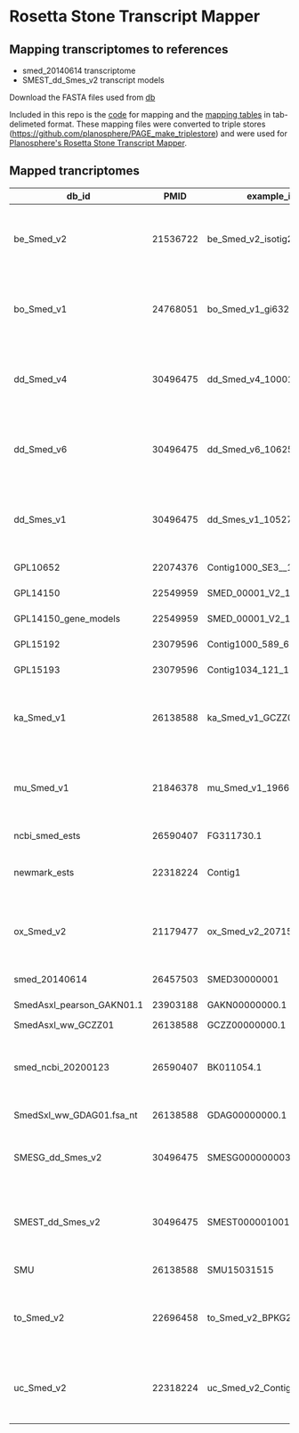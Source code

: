 # Rosetta Stone Transcript Mapper

Mapping transcriptomes to references 
---------------
  - smed_20140614 transcriptome
  - SMEST_dd_Smes_v2 transcript models  


Download the FASTA files used from [db](https://planosphere.stowers.org/pub/analysis/rosetta/rosettastone_dbs_fastas_2020.tgz)  


Included in this repo is the [code](https://github.com/planosphere/RosettaStone/tree/master/code/) for mapping and the [mapping tables](https://github.com/planosphere/RosettaStone/tree/master/mapping_tables/2020/) in tab-delimeted format. These mapping files were converted to triple stores (https://github.com/planosphere/PAGE_make_triplestore) and were used for [Planosphere's Rosetta Stone Transcript Mapper](https://planosphere.stowers.org/search/rosettastone/blaze).



Mapped trancriptomes
---------------
| db\_id                      | PMID     | example\_id                 | Annotated pubs using original ids                                                                                                                                                                                                                                                                                                                                                                                                                                                                                                                                                                                        | Annotated pubs using modified ids                                                                                                                                                                                                                                                                                                                                                                                                                                                                                                                                                                                                                                                                                                                                                                                                                                                                                                                                                                                                                                                                                                                                                                                                                                                                                                                                                                                                                                                                                                                                                                                                                                           | db\_url                                                                                                                                                                                                                               | seq\_url\_prefix                                                                                                                                   |
| --------------------------- | -------- | --------------------------- | ------------------------------------------------------------------------------------------------------------------------------------------------------------------------------------------------------------------------------------------------------------------------------------------------------------------------------------------------------------------------------------------------------------------------------------------------------------------------------------------------------------------------------------------------------------------------------------------------------------------------ | --------------------------------------------------------------------------------------------------------------------------------------------------------------------------------------------------------------------------------------------------------------------------------------------------------------------------------------------------------------------------------------------------------------------------------------------------------------------------------------------------------------------------------------------------------------------------------------------------------------------------------------------------------------------------------------------------------------------------------------------------------------------------------------------------------------------------------------------------------------------------------------------------------------------------------------------------------------------------------------------------------------------------------------------------------------------------------------------------------------------------------------------------------------------------------------------------------------------------------------------------------------------------------------------------------------------------------------------------------------------------------------------------------------------------------------------------------------------------------------------------------------------------------------------------------------------------------------------------------------------------------------------------------------------------- | ------------------------------------------------------------------------------------------------------------------------------------------------------------------------------------------------------------------------------------- | -------------------------------------------------------------------------------------------------------------------------------------------------- |
| be\_Smed\_v2                | 21536722 | be\_Smed\_v2\_isotig20428   | 22543868                                                                                                                                                                                                                                                                                                                                                                                                                                                                                                                                                                                                                 |                                                                                                                                                                                                                                                                                                                                                                                                                                                                                                                                                                                                                                                                                                                                                                                                                                                                                                                                                                                                                                                                                                                                                                                                                                                                                                                                                                                                                                                                                                                                                                                                                                                                             | [http://planmine.mpi-cbg.de/planmine/aspect.do?name=Transcriptomes](http://planmine.mpi-cbg.de/planmine/aspect.do?name=Transcriptomes)                                                                                                | [http://planmine.mpi-cbg.de/planmine/portal.do?class=Contig&externalids=](http://planmine.mpi-cbg.de/planmine/portal.do?class=Contig&externalids=) |
| bo\_Smed\_v1                | 24768051 | bo\_Smed\_v1\_gi632839803   |                                                                                                                                                                                                                                                                                                                                                                                                                                                                                                                                                                                                                          |                                                                                                                                                                                                                                                                                                                                                                                                                                                                                                                                                                                                                                                                                                                                                                                                                                                                                                                                                                                                                                                                                                                                                                                                                                                                                                                                                                                                                                                                                                                                                                                                                                                                             | [http://planmine.mpi-cbg.de/planmine/aspect.do?name=Transcriptomes](http://planmine.mpi-cbg.de/planmine/aspect.do?name=Transcriptomes)                                                                                                | [http://planmine.mpi-cbg.de/planmine/portal.do?class=Contig&externalids=](http://planmine.mpi-cbg.de/planmine/portal.do?class=Contig&externalids=) |
| dd\_Smed\_v4                | 30496475 | dd\_Smed\_v4\_10001\_0\_1   | 24992682;26884331;27063937;27612382;28292427;29674431;30471994;30962434                                                                                                                                                                                                                                                                                                                                                                                                                                                                                                                                                  | drop\_last\_two\_blocks: 29674431                                                                                                                                                                                                                                                                                                                                                                                                                                                                                                                                                                                                                                                                                                                                                                                                                                                                                                                                                                                                                                                                                                                                                                                                                                                                                                                                                                                                                                                                                                                                                                                                                                           | [http://planmine.mpi-cbg.de/planmine/aspect.do?name=Transcriptomes](http://planmine.mpi-cbg.de/planmine/aspect.do?name=Transcriptomes)                                                                                                | [http://planmine.mpi-cbg.de/planmine/portal.do?class=Contig&externalids=](http://planmine.mpi-cbg.de/planmine/portal.do?class=Contig&externalids=) |
| dd\_Smed\_v6                | 30496475 | dd\_Smed\_v6\_10625\_0\_4   | 21566185;27074666;27864883;28126842;28171748;28461239;29291974;29291981;29674432;30399335                                                                                                                                                                                                                                                                                                                                                                                                                                                                                                                                | drop\_last\_number: 29674432                                                                                                                                                                                                                                                                                                                                                                                                                                                                                                                                                                                                                                                                                                                                                                                                                                                                                                                                                                                                                                                                                                                                                                                                                                                                                                                                                                                                                                                                                                                                                                                                                                                | [http://planmine.mpi-cbg.de/planmine/aspect.do?name=Transcriptomes](http://planmine.mpi-cbg.de/planmine/aspect.do?name=Transcriptomes)                                                                                                | [http://planmine.mpi-cbg.de/planmine/portal.do?class=Contig&externalids=](http://planmine.mpi-cbg.de/planmine/portal.do?class=Contig&externalids=) |
| dd\_Smes\_v1                | 30496475 | dd\_Smes\_v1\_105272\_1\_1  |                                                                                                                                                                                                                                                                                                                                                                                                                                                                                                                                                                                                                          |                                                                                                                                                                                                                                                                                                                                                                                                                                                                                                                                                                                                                                                                                                                                                                                                                                                                                                                                                                                                                                                                                                                                                                                                                                                                                                                                                                                                                                                                                                                                                                                                                                                                             | [http://planmine.mpi-cbg.de/planmine/aspect.do?name=Transcriptomes](http://planmine.mpi-cbg.de/planmine/aspect.do?name=Transcriptomes)                                                                                                | [http://planmine.mpi-cbg.de/planmine/portal.do?class=Contig&externalids=](http://planmine.mpi-cbg.de/planmine/portal.do?class=Contig&externalids=) |
| GPL10652                    | 22074376 | Contig1000\_SE3\_\_192      |                                                                                                                                                                                                                                                                                                                                                                                                                                                                                                                                                                                                                          | remove\_trailing\_number :20844018                                                                                                                                                                                                                                                                                                                                                                                                                                                                                                                                                                                                                                                                                                                                                                                                                                                                                                                                                                                                                                                                                                                                                                                                                                                                                                                                                                                                                                                                                                                                                                                                                                          | [https://www.ncbi.nlm.nih.gov/geo/query/acc.cgi?acc=GPL10652](https://www.ncbi.nlm.nih.gov/geo/query/acc.cgi?acc=GPL10652)                                                                                                            |                                                                                                                                                    |
| GPL14150                    | 22549959 | SMED\_00001\_V2\_1r         | 22385657;23318641                                                                                                                                                                                                                                                                                                                                                                                                                                                                                                                                                                                                        | remove\_trailing\_number: 22385657                                                                                                                                                                                                                                                                                                                                                                                                                                                                                                                                                                                                                                                                                                                                                                                                                                                                                                                                                                                                                                                                                                                                                                                                                                                                                                                                                                                                                                                                                                                                                                                                                                          | [https://www.ncbi.nlm.nih.gov/pmc/articles/PMC3347795/](https://www.ncbi.nlm.nih.gov/pmc/articles/PMC3347795/)                                                                                                                        |                                                                                                                                                    |
| GPL14150\_gene\_models      | 22549959 | SMED\_00001\_V2\_1r         | 22385657;23318641                                                                                                                                                                                                                                                                                                                                                                                                                                                                                                                                                                                                        |                                                                                                                                                                                                                                                                                                                                                                                                                                                                                                                                                                                                                                                                                                                                                                                                                                                                                                                                                                                                                                                                                                                                                                                                                                                                                                                                                                                                                                                                                                                                                                                                                                                                             | [https://www.ncbi.nlm.nih.gov/pmc/articles/PMC3347795/](https://www.ncbi.nlm.nih.gov/pmc/articles/PMC3347795/)                                                                                                                        |                                                                                                                                                    |
| GPL15192                    | 23079596 | Contig1000\_589\_625        |                                                                                                                                                                                                                                                                                                                                                                                                                                                                                                                                                                                                                          | convert\_probe\_to\_seq\_name : 23079596;28434803                                                                                                                                                                                                                                                                                                                                                                                                                                                                                                                                                                                                                                                                                                                                                                                                                                                                                                                                                                                                                                                                                                                                                                                                                                                                                                                                                                                                                                                                                                                                                                                                                           | [https://www.ncbi.nlm.nih.gov/geo/query/acc.cgi?acc=GSE35565](https://www.ncbi.nlm.nih.gov/geo/query/acc.cgi?acc=GSE35565)                                                                                                            |                                                                                                                                                    |
| GPL15193                    | 23079596 | Contig1034\_121\_155        |                                                                                                                                                                                                                                                                                                                                                                                                                                                                                                                                                                                                                          | none                                                                                                                                                                                                                                                                                                                                                                                                                                                                                                                                                                                                                                                                                                                                                                                                                                                                                                                                                                                                                                                                                                                                                                                                                                                                                                                                                                                                                                                                                                                                                                                                                                                                        | [https://www.ncbi.nlm.nih.gov/geo/query/acc.cgi?acc=GSE35565](https://www.ncbi.nlm.nih.gov/geo/query/acc.cgi?acc=GSE35565)                                                                                                            |                                                                                                                                                    |
| ka\_Smed\_v1                | 26138588 | ka\_Smed\_v1\_GCZZ01073653. |                                                                                                                                                                                                                                                                                                                                                                                                                                                                                                                                                                                                                          | remove\_transcriptome\_name: 30399335                                                                                                                                                                                                                                                                                                                                                                                                                                                                                                                                                                                                                                                                                                                                                                                                                                                                                                                                                                                                                                                                                                                                                                                                                                                                                                                                                                                                                                                                                                                                                                                                                                       | [http://planmine.mpi-cbg.de/planmine/aspect.do?name=Transcriptomes](http://planmine.mpi-cbg.de/planmine/aspect.do?name=Transcriptomes)                                                                                                | [http://planmine.mpi-cbg.de/planmine/portal.do?class=Contig&externalids=](http://planmine.mpi-cbg.de/planmine/portal.do?class=Contig&externalids=) |
| mu\_Smed\_v1                | 21846378 | mu\_Smed\_v1\_19661\_1\_1   |                                                                                                                                                                                                                                                                                                                                                                                                                                                                                                                                                                                                                          | rename\_with\_tr: 25558068                                                                                                                                                                                                                                                                                                                                                                                                                                                                                                                                                                                                                                                                                                                                                                                                                                                                                                                                                                                                                                                                                                                                                                                                                                                                                                                                                                                                                                                                                                                                                                                                                                                  | [http://planmine.mpi-cbg.de/planmine/aspect.do?name=Transcriptomes](http://planmine.mpi-cbg.de/planmine/aspect.do?name=Transcriptomes)                                                                                                | [http://planmine.mpi-cbg.de/planmine/portal.do?class=Contig&externalids=](http://planmine.mpi-cbg.de/planmine/portal.do?class=Contig&externalids=) |
| ncbi\_smed\_ests            | 26590407 | FG311730.1                  | 19805089;19852954;30194301;22074376;22411224;23318635;24523458;279364                                                                                                                                                                                                                                                                                                                                                                                                                                                                                                                                                    | est\_aliases: 16344473;17670787;18786419;21664348;23079596;24704339;25017721;28434803, dbest\_drop\_version\_number:       16344473;16890156;17376870;21566185;21664348;22385657;22439894;23235145;23318641;24173799;24415944;24523458;24992682;25356635;25558068;25725068;27606067;28976975;29291974;30399335                                                                                                                                                                                                                                                                                                                                                                                                                                                                                                                                                                                                                                                                                                                                                                                                                                                                                                                                                                                                                                                                                                                                                                                                                                                                                                                                                              | [https://www.ncbi.nlm.nih.gov/nuccore/](https://www.ncbi.nlm.nih.gov/nuccore/)                                                                                                                                                        | [https://www.ncbi.nlm.nih.gov/nuccore/](https://www.ncbi.nlm.nih.gov/nuccore/)                                                                     |
| newmark\_ests               | 22318224 | Contig1                     | 23079596;27612384;28434803                                                                                                                                                                                                                                                                                                                                                                                                                                                                                                                                                                                               |                                                                                                                                                                                                                                                                                                                                                                                                                                                                                                                                                                                                                                                                                                                                                                                                                                                                                                                                                                                                                                                                                                                                                                                                                                                                                                                                                                                                                                                                                                                                                                                                                                                                             | [https://ftp.ncbi.nlm.nih.gov/geo/platforms/GPL10nnn/GPL10652/suppl/GPL10652\_2007-11-06\_Smed\_ESTs\_4\_expr.ndf.gz](https://ftp.ncbi.nlm.nih.gov/geo/platforms/GPL10nnn/GPL10652/suppl/GPL10652_2007-11-06_Smed_ESTs_4_expr.ndf.gz) |
| ox\_Smed\_v2                | 21179477 | ox\_Smed\_v2\_20715         |                                                                                                                                                                                                                                                                                                                                                                                                                                                                                                                                                                                                                          | remove\_trailing\_number: 24238224                                                                                                                                                                                                                                                                                                                                                                                                                                                                                                                                                                                                                                                                                                                                                                                                                                                                                                                                                                                                                                                                                                                                                                                                                                                                                                                                                                                                                                                                                                                                                                                                                                          | [http://planmine.mpi-cbg.de/planmine/aspect.do?name=Transcriptomes](http://planmine.mpi-cbg.de/planmine/aspect.do?name=Transcriptomes)                                                                                                | [http://planmine.mpi-cbg.de/planmine/portal.do?class=Contig&externalids=](http://planmine.mpi-cbg.de/planmine/portal.do?class=Contig&externalids=) |
| smed\_20140614              | 26457503 | SMED30000001                | 18063757;18287199;19852954;20844018;21282632;21295483;21566185;21806978;21828097;21852957;21937596;22371573;22385657;22696458;22884275;23318635;23318641;24523458;24704339;24950970;25017721;25254346;25278423;25558068;25772472;26114597;26457503;26711341;27034770;27163480;27441386;27502555;27523733;27551436;279364;28072387;28292427;28807895;28807897;28976975;29100657;29357350;29906446                                                                                                                                                                                                                         | [http://smedgd.stowers.org/files/smed\_20140614.nt.gz](http://smedgd.stowers.org/files/smed_20140614.nt.gz)                                                                                                                                                                                                                                                                                                                                                                                                                                                                                                                                                                                                                                                                                                                                                                                                                                                                                                                                                                                                                                                                                                                                                                                                                                                                                                                                                                                                                                                                                                                                                                 | [https://planosphere.stowers.org/feature/Schmitea/mediterranea-sexual/transcript/](https://planosphere.stowers.org/feature/Schmitea/mediterranea-sexual/transcript/)                                                                  |
| SmedAsxl\_pearson\_GAKN01.1 | 23903188 | GAKN00000000.1              |                                                                                                                                                                                                                                                                                                                                                                                                                                                                                                                                                                                                                          |                                                                                                                                                                                                                                                                                                                                                                                                                                                                                                                                                                                                                                                                                                                                                                                                                                                                                                                                                                                                                                                                                                                                                                                                                                                                                                                                                                                                                                                                                                                                                                                                                                                                             | [https://www.ncbi.nlm.nih.gov/nuccore/GAKN00000000](https://www.ncbi.nlm.nih.gov/nuccore/GCZZ00000000)                                                                                                                                | [https://www.ncbi.nlm.nih.gov/nuccore/](https://www.ncbi.nlm.nih.gov/nuccore/)                                                                     |
| SmedAsxl\_ww\_GCZZ01        | 26138588 | GCZZ00000000.1              | 25772472;26114597;27034770;29158443;30282036                                                                                                                                                                                                                                                                                                                                                                                                                                                                                                                                                                             | [https://www.ncbi.nlm.nih.gov/nuccore/GCZZ00000000](https://www.ncbi.nlm.nih.gov/nuccore/GCZZ00000000)                                                                                                                                                                                                                                                                                                                                                                                                                                                                                                                                                                                                                                                                                                                                                                                                                                                                                                                                                                                                                                                                                                                                                                                                                                                                                                                                                                                                                                                                                                                                                                      | [https://www.ncbi.nlm.nih.gov/nuccore/](https://www.ncbi.nlm.nih.gov/nuccore/)                                                                                                                                                        |
| smed\_ncbi\_20200123        | 26590407 | BK011054.1                  | 17376870;17390146;17905225;17942485;18063757;18202849;18287199;18786419;19174194;19211673;19805089;20040488;20223763;20422023;20707997;20844018;20865784;21282632;21295481;21295483;21566185;21566195;21806978;21852957;22125640;22371573;22385657;22411224;22451003;22884275;23144623;23318635;23318641;23405188;23629965;24173799;24415944;24523458;24704339;24737865;24992682;25017721;25254346;25356635;25558068;25725068;26062938;26114597;26457503;26556349;26884331;27074666;27122174;27149082;27330085;27523733;27551436;27654173;279364;28072387;28434803;28893948;28976975;29095551;29357350;29557542;30485821 | ncbi\_drop\_version\_number:16033796;16311336;16890156;17251262;17390146;17553481;17670787;17905225;18063755;18063757;18287199;18456843;19048075;19174194;19211673;19766622;19805089;19933103;20215344;20422023;20707997;20844018;20865784;20967238;21295481;21295483;21356107;21458439;21566185;21566195;21747960;21806978;21894189;22074376;22125640;22223737;22252538;22339734;22385657;22451003;22479207;22884275;23235145;23250205;23318635;23318641;23629965;23652002;23903188;24063805;24120894;24131630;24173799;24415944;24523458;24704339;24903754;24992682;25017721;25254346;25356635;25558068;25725068;26556349;27034770;27122174;27149082;27163480;27304889;27330085;27542689;27864883;28072387;28137894;28287248;28434803;28893948;28976975;29184198;29557542;30485821, smed\_ncbi\_20200123        add\_Smed-        17905225;18063755;18063757;18287199;21282632;21806978;21828097;22884275;28976975<br>est\_aliases: 17942485;18786419;19852954;21566185;25017721<br>ncbi\_names:17942485;18786419;19805089;20707997;21295483;21566185;21566195;30194301;21828097;21852957;21937596;22125640;22451003;23318641;23629965;24415944;24523458;24704339;24922054;24992682;25017721;25254346;25558068;25725068;26017970;26556349;26711341;27034770;27163480;27523733;279364;28072387;28976975;29357350<br>add\_version\_num: 17942485;19211673;19805089;20707997;21295483;21566195;21806978;23318641;28072387<br>ncbi definition: 19805089;20707997;21295483;21566195;30194301;21828097;21852957;22451003;23318641;24415944;24523458;24704339;24922054;24992682;25254346;25558068;25725068;26017970;26556349;26711341;27163480;279364;28072387;28976975;29357350 | [https://www.ncbi.nlm.nih.gov/nuccore/](https://www.ncbi.nlm.nih.gov/nuccore/)                                                                                                                                                        | [https://www.ncbi.nlm.nih.gov/nuccore/](https://www.ncbi.nlm.nih.gov/nuccore/)                                                                     |
| SmedSxl\_ww\_GDAG01.fsa\_nt | 26138588 | GDAG00000000.1              | 279364                                                                                                                                                                                                                                                                                                                                                                                                                                                                                                                                                                                                                   |                                                                                                                                                                                                                                                                                                                                                                                                                                                                                                                                                                                                                                                                                                                                                                                                                                                                                                                                                                                                                                                                                                                                                                                                                                                                                                                                                                                                                                                                                                                                                                                                                                                                             | [https://www.ncbi.nlm.nih.gov/nuccore/GDAG00000000](https://www.ncbi.nlm.nih.gov/nuccore/GDAG00000000)                                                                                                                                | [https://www.ncbi.nlm.nih.gov/nuccore/](https://www.ncbi.nlm.nih.gov/nuccore/)                                                                     |
| SMESG\_dd\_Smes\_v2         | 30496475 | SMESG000000003.1            |                                                                                                                                                                                                                                                                                                                                                                                                                                                                                                                                                                                                                          |                                                                                                                                                                                                                                                                                                                                                                                                                                                                                                                                                                                                                                                                                                                                                                                                                                                                                                                                                                                                                                                                                                                                                                                                                                                                                                                                                                                                                                                                                                                                                                                                                                                                             | [http://planmine.mpi-cbg.de/planmine/aspect.do?name=Transcriptomes](http://planmine.mpi-cbg.de/planmine/aspect.do?name=Transcriptomes)                                                                                                | [http://planmine.mpi-cbg.de/planmine/portal.do?externalids=](http://planmine.mpi-cbg.de/planmine/portal.do?class=Contig&externalids=)              |
| SMEST\_dd\_Smes\_v2         | 30496475 | SMEST000001001.1            |                                                                                                                                                                                                                                                                                                                                                                                                                                                                                                                                                                                                                          |                                                                                                                                                                                                                                                                                                                                                                                                                                                                                                                                                                                                                                                                                                                                                                                                                                                                                                                                                                                                                                                                                                                                                                                                                                                                                                                                                                                                                                                                                                                                                                                                                                                                             | [http://planmine.mpi-cbg.de/planmine/aspect.do?name=Transcriptomes](http://planmine.mpi-cbg.de/planmine/aspect.do?name=Transcriptomes)                                                                                                | [http://planmine.mpi-cbg.de/planmine/portal.do?class=Contig&externalids=](http://planmine.mpi-cbg.de/planmine/portal.do?class=Contig&externalids=) |
| SMU                         | 26138588 | SMU15031515                 | 27074666;27240733;28495872;30237141                                                                                                                                                                                                                                                                                                                                                                                                                                                                                                                                                                                      | [http://smedgd.stowers.org/files/Smed\_unigenes\_20150217.aa.gz](http://smedgd.stowers.org/files/Smed_unigenes_20150217.aa.gz)                                                                                                                                                                                                                                                                                                                                                                                                                                                                                                                                                                                                                                                                                                                                                                                                                                                                                                                                                                                                                                                                                                                                                                                                                                                                                                                                                                                                                                                                                                                                              | [http://smedgd.stowers.org/cgi-bin/genePage.pl?ref=](http://smedgd.stowers.org/cgi-bin/genePage.pl?ref=SMU15000111)                                                                                                                   |
| to\_Smed\_v2                | 22696458 | to\_Smed\_v2\_BPKG23160     |                                                                                                                                                                                                                                                                                                                                                                                                                                                                                                                                                                                                                          |                                                                                                                                                                                                                                                                                                                                                                                                                                                                                                                                                                                                                                                                                                                                                                                                                                                                                                                                                                                                                                                                                                                                                                                                                                                                                                                                                                                                                                                                                                                                                                                                                                                                             | [http://planmine.mpi-cbg.de/planmine/aspect.do?name=Transcriptomes](http://planmine.mpi-cbg.de/planmine/aspect.do?name=Transcriptomes)                                                                                                | [http://planmine.mpi-cbg.de/planmine/portal.do?class=Contig&externalids=](http://planmine.mpi-cbg.de/planmine/portal.do?class=Contig&externalids=) |
| uc\_Smed\_v2                | 22318224 | uc\_Smed\_v2\_Contig30480   |                                                                                                                                                                                                                                                                                                                                                                                                                                                                                                                                                                                                                          | remove\_transcriptome\_name: 23079596;27612384;28434803                                                                                                                                                                                                                                                                                                                                                                                                                                                                                                                                                                                                                                                                                                                                                                                                                                                                                                                                                                                                                                                                                                                                                                                                                                                                                                                                                                                                                                                                                                                                                                                                                     | [http://planmine.mpi-cbg.de/planmine/aspect.do?name=Transcriptomes](http://planmine.mpi-cbg.de/planmine/aspect.do?name=Transcriptomes)                                                                                                | [http://planmine.mpi-cbg.de/planmine/portal.do?class=Contig&externalids=](http://planmine.mpi-cbg.de/planmine/portal.do?class=Contig&externalids=) |


